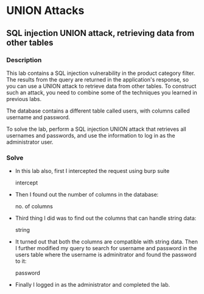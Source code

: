 # UNION Attacks

## SQL injection UNION attack, retrieving data from other tables

### Description
 This lab contains a SQL injection vulnerability in the product category filter. The results from the query are returned in the application's response, so you can use a UNION attack to retrieve data from other tables. To construct such an attack, you need to combine some of the techniques you learned in previous labs.

The database contains a different table called users, with columns called username and password.

To solve the lab, perform a SQL injection UNION attack that retrieves all usernames and passwords, and use the information to log in as the administrator user. 

### Solve

- In this lab also, first I intercepted the request using burp suite

   intercept

- Then I found out the number of columns in the database:

   no. of columns

- Third thing I did was to find out the columns that can handle string data:

   string

- It turned out that both the columns are compatible with string data. Then I further modified my query to search for username and password in the users table where the username is adminitrator and found the password to it:

   password

- Finally I logged in as the administrator and completed the lab.